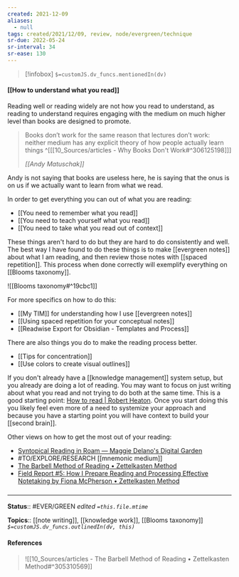 ```yaml
---
created: 2021-12-09 
aliases:
  - null
tags: created/2021/12/09, review, node/evergreen/technique 
sr-due: 2022-05-24
sr-interval: 34
sr-ease: 130
---
```

> [!infobox]
`$=customJS.dv_funcs.mentionedIn(dv)`

#### [[How to understand what you read]] 

Reading well or reading widely are not
how you read to understand, as
reading to understand requires engaging with the medium on much higher level than books are designed to promote.

> Books don’t work for the same reason that lectures don’t work: neither medium has any explicit theory of how people actually learn things
> ^[[[10_Sources/articles - Why Books Don't Work#^306125198]]]
> 
> <cite>[[Andy Matuschak]]</cite>

Andy is not saying that books are useless here, he is saying that the onus is on us if we actually want to learn from what we read.

In order to get everything you can out of what you are reading:
- [[You need to remember what you read]]
- [[You need to teach yourself what you read]]
- [[You need to take what you read out of context]]

These things aren't hard to do but they are hard to do consistently and well.
The best way I have found to do these things is to make [[evergreen notes]] about what I am reading,
and then review those notes with [[spaced repetition]].
This process when done correctly will exemplify everything on [[Blooms taxonomy]].

![[Blooms taxonomy#^19cbc1]]

For more specifics on how to do this:
- [[My TIM]] for understanding how I use [[evergreen notes]]
- [[Using spaced repetition for your conceptual notes]]
- [[Readwise Export for Obsidian - Templates and Process]]

There are also things you do to make the reading process better.
- [[Tips for concentration]]
- [[Use colors to create visual outlines]] 

If you don't already have a [[knowledge management]] system setup, but you already are doing a lot of reading. You may want to focus on just writing about what you read and not trying to do both at the same time. 
This is a good starting point: [How to read | Robert Heaton](https://robertheaton.com/2018/06/25/how-to-read/).
Once you start doing this you likely feel even more of a need to systemize your approach and because you have a starting point you will have context to build your [[second brain]].

Other views on how to get the most out of your reading:
- [Syntopical Reading in Roam — Maggie Delano's Digital Garden](https://www.maggiedelano.com/garden/syntopical-reading-in-roam)
- #TO/EXPLORE/RESEARCH  [[mnemonic medium]]
- [The Barbell Method of Reading • Zettelkasten Method](https://zettelkasten.de/posts/barbell-method-reading/)
- [Field Report #5: How I Prepare Reading and Processing Effective Notetaking by Fiona McPherson • Zettelkasten Method](https://zettelkasten.de/posts/field-report-5-reading-processing-effective-notetaking-mcpherson/)

### <hr class="footnote"/>

**Status**:: #EVER/GREEN 
*edited `=this.file.mtime`*

**Topics**::  [[note writing]], [[knowledge work]], [[Blooms taxonomy]]
*`$=customJS.dv_funcs.outlinedIn(dv, this)`*

#### References

> ![[10_Sources/articles - The Barbell Method of Reading • Zettelkasten Method#^305310569]]
